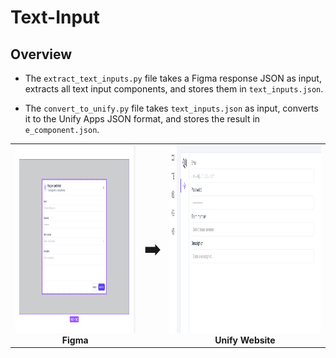 # Text-Input

## Overview

- The `extract_text_inputs.py` file takes a Figma response JSON as input, extracts all text input components, and stores them in `text_inputs.json`.

- The `convert_to_unify.py` file takes `text_inputs.json` as input, converts it to the Unify Apps JSON format, and stores the result in `e_component.json`.


<p align="center">

<table>
  <tr>
    <td align="center">
      <img src="https://raw.githubusercontent.com/Mahavir2112/Task1-Unify/main/Figma_image.png" height="300"/><br/>
      <strong>Figma</strong>
    </td>
    <td align="center">
      <h1>➡️</h1>
    </td>
    <td align="center">
      <img src="https://raw.githubusercontent.com/Mahavir2112/Task1-Unify/main/Unify_image.png" height="300"/><br/>
      <strong>Unify Website</strong>
    </td>
  </tr>
</table>

</p>




